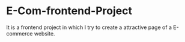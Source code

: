 # E-Com-frontend-Project
It is a frontend project in which I try to create a attractive page of a E-commerce website.
